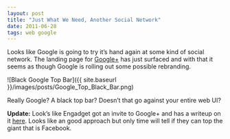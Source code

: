 ```yaml
---
layout: post
title: "Just What We Need, Another Social Network"
date: 2011-06-28
tags: web google
---
```


Looks like Google is going to try it’s hand again at some kind of social network. The landing page for [Google+](http://plus.google.com/) has just surfaced and with that it seems as though Google is rolling out some possible rebranding.

![Black Google Top Bar]({{ site.baseurl }}/images/posts/Google_Top_Black_Bar.png)

Really Google? A black top bar? Doesn’t that go against your entire web UI?

**Update:** Look’s like Engadget got an invite to Google+ and has a writeup on it [here](http://www.engadget.com/2011/06/28/google-invite-received-we-go-hands-on/). Looks like an good approach but only time will tell if they can top the giant that is Facebook.
